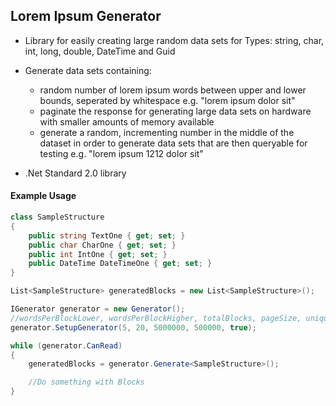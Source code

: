 ## Lorem Ipsum Generator
* Library for easily creating large random data sets for Types: string, char, int, long, double, DateTime and Guid

* Generate data sets containing:
  * random number of lorem ipsum words between upper and lower bounds, seperated by whitespace e.g. "lorem ipsum dolor sit"
  * paginate the response for generating large data sets on hardware with smaller amounts of memory available
  * generate a random, incrementing number in the middle of the dataset in order to generate data sets that are then queryable for testing e.g. "lorem ipsum 1212 dolor sit"

* .Net Standard 2.0 library

#### Example Usage
```cs
class SampleStructure
{
    public string TextOne { get; set; }
    public char CharOne { get; set; }
    public int IntOne { get; set; }
    public DateTime DateTimeOne { get; set; }
}

List<SampleStructure> generatedBlocks = new List<SampleStructure>();

IGenerator generator = new Generator();
//wordsPerBlockLower, wordsPerBlockHigher, totalBlocks, pageSize, uniqueWords
generator.SetupGenerator(5, 20, 5000000, 500000, true); 

while (generator.CanRead)
{
    generatedBlocks = generator.Generate<SampleStructure>();

    //Do something with Blocks
}
```